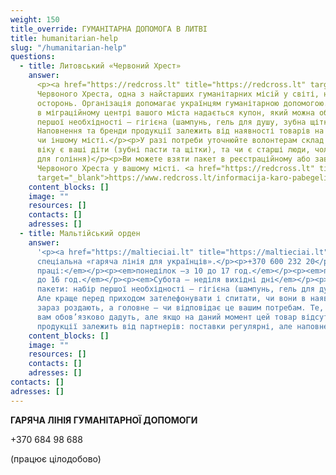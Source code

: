 ```yaml
---
weight: 150
title_override: ГУМАНІТАРНА ДОПОМОГА В ЛИТВІ
title: humanitarian-help
slug: "/humanitarian-help"
questions:
  - title: Литовський «Червоний Хрест»
    answer:
      <p><a href="https://redcross.lt" title="https://redcross.lt" target="_blank">https://redcross.lt</a></p><p>Товариство
      Червоного Хреста, одна з найстарших гуманітарних місій у світі, не могла залишатися
      осторонь. Організація допомагає українцям гуманітарною допомогою.</p><p>При реєстрації
      в міграційному центрі вашого міста надається купон, який можна обміняти на набір
      першої необхідності – гігієна (шампунь, гель для душу, зубна щітка та паста, мило).
      Наповнення та бренди продукції залежить від наявності товарів на складі в тому
      чи іншому місті.</p><p>У разі потреби уточнюйте волонтерам склад родини, якого
      віку є ваші діти (зубні пасти та щітки), та чи є старші люди, чоловіки (приладдя
      для гоління)</p><p>Ви можете взяти пакет в реєстраційному або завітавши за адресою
      Червоного Хреста у вашому місті. <a href="https://redcross.lt" title="https://redcross.lt"
      target="_blank">https://www.redcross.lt/informacija-karo-pabegeliams-ukrainos</a></p>
    content_blocks: []
    image: ""
    resources: []
    contacts: []
    adresses: []
  - title: Мальтійський орден
    answer:
      '<p><a href="https://maltieciai.lt" title="https://maltieciai.lt" target="_blank">https://maltieciai.lt</a></p><p>Є
      спеціальна «гаряча лінія для українців».</p><p>+370 600 232 20</p><p><em>Години
      праці:</em></p><p><em>понеділок –з 10 до 17 год.</em></p><p><em>п’ятниця з 10
      до 16 год.</em></p><p><em>Субота – неділя вихідні дні</em></p><p>Дають гуманітарні
      пакети: набір першої необхідності – гігієна (шампунь, гель для душу, зубна щітка).
      Але краще перед приходом зателефонувати і спитати, чи вони в наявності і що саме
      зараз роздають, а головне – чи відповідає це вашим потребам. Те, що є в наявності
      вам обов’язково дадуть, але якщо на даний момент цей товар відсутній, то ні. Наявність
      продукції залежить від партнерів: поставки регулярні, але наповнення різне.</p><p><br></p>'
    content_blocks: []
    image: ""
    resources: []
    contacts: []
    adresses: []
contacts: []
adresses: []
---
```


**ГАРЯЧА ЛІНІЯ ГУМАНІТАРНОЇ ДОПОМОГИ**

\+370 684 98 688

(працює цілодобово)
